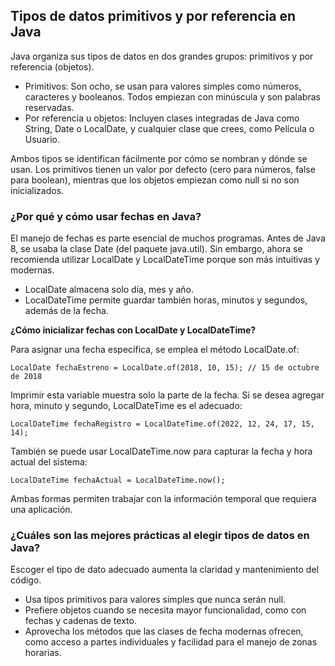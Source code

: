 <h2 align="left"> Tipos de datos primitivos y por referencia en Java </h2>

<p align="left"> Java organiza sus tipos de datos en dos grandes grupos: primitivos y por referencia (objetos).

* Primitivos: Son ocho, se usan para valores simples como números, caracteres y booleanos. Todos empiezan con minúscula y son palabras reservadas.
* Por referencia u objetos: Incluyen clases integradas de Java como String, Date o LocalDate, y cualquier clase que crees, como Película o Usuario. 

Ambos tipos se identifican fácilmente por cómo se nombran y dónde se usan. Los primitivos tienen un valor por defecto (cero para números, false para boolean), mientras que los objetos empiezan como null si no son inicializados. </p>

<h3> ¿Por qué y cómo usar fechas en Java? </h3>

<p align="left"> El manejo de fechas es parte esencial de muchos programas. Antes de Java 8, se usaba la clase Date (del paquete java.util). Sin embargo, ahora se recomienda utilizar LocalDate y LocalDateTime porque son más intuitivas y modernas. 

* LocalDate almacena solo día, mes y año.
* LocalDateTime permite guardar también horas, minutos y segundos, además de la fecha.

<strong>¿Cómo inicializar fechas con LocalDate y LocalDateTime? </strong>

Para asignar una fecha específica, se emplea el método LocalDate.of:

    LocalDate fechaEstreno = LocalDate.of(2018, 10, 15); // 15 de octubre de 2018

Imprimir esta variable muestra solo la parte de la fecha. Si se desea agregar hora, minuto y segundo, LocalDateTime es el adecuado:

    LocalDateTime fechaRegistro = LocalDateTime.of(2022, 12, 24, 17, 15, 14);

También se puede usar LocalDateTime.now para capturar la fecha y hora actual del sistema:

    LocalDateTime fechaActual = LocalDateTime.now();

Ambas formas permiten trabajar con la información temporal que requiera una aplicación.


</p>

<h3> ¿Cuáles son las mejores prácticas al elegir tipos de datos en Java? </h3>

<p align="left"> Escoger el tipo de dato adecuado aumenta la claridad y mantenimiento del código.

* Usa tipos primitivos para valores simples que nunca serán null.
* Prefiere objetos cuando se necesita mayor funcionalidad, como con fechas y cadenas de texto.
* Aprovecha los métodos que las clases de fecha modernas ofrecen, como acceso a partes individuales y facilidad para el manejo de zonas horarias. </p>